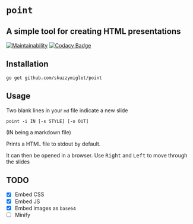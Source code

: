 # `point`
## A simple tool for creating HTML presentations

[![Maintainability](https://api.codeclimate.com/v1/badges/1cede0dc4f659ebb2c3c/maintainability)](https://codeclimate.com/github/skuzzymiglet/point/maintainability)
[![Codacy Badge](https://api.codacy.com/project/badge/Grade/b238e72b91fb42c2986eee097bc06947)](https://www.codacy.com/manual/skuzzymiglet/point?utm_source=github.com&amp;utm_medium=referral&amp;utm_content=skuzzymiglet/point&amp;utm_campaign=Badge_Grade)

## Installation

`go get github.com/skuzzymiglet/point`

##  Usage

Two blank lines in your `md` file indicate a new slide

`point -i IN [-s STYLE] [-o OUT]`

(IN being a markdown file)

Prints a HTML file to stdout by default.

It can then be opened in a browser. Use <kbd>Right</kbd> and <kbd>Left</kbd> to move through the slides

## TODO

- [X] Embed CSS
- [X] Embed JS
- [X] Embed images as `base64`
- [ ] Minify
